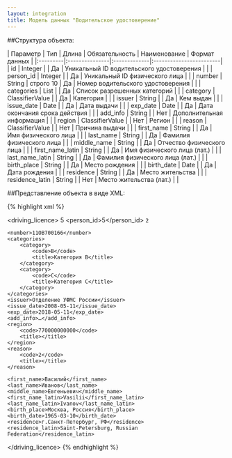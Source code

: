 ```yaml
---
layout: integration
title: Модель данных "Водительское удостоверение"
---
```


##Структура объекта:

| Параметр | Тип | Длина | Обязательность | Наименование | Формат данных |
|:---------|:---------------|:-------------|:------------------------|
| id | Integer | | Да | Уникальный ID водительского удостоверения | |
| person_id | Integer | | Да | Уникальный ID физического лица | |
| number | String | строго 10 | Да | Номер водительского удостоверения | |
| categories | List | | Да | Список разрешенных категорий | |
| category | ClassifierValue | | Да | Категория | |
| issuer | String | | Да | Кем выдан | |
| issue_date | Date | | Да | Дата выдачи | |
| exp_date | Date | | Да | Дата окончания срока действия | |
| add_info | String | | Нет | Дополнительная информация | |
| region | ClassifierValue | | Нет | Регион | |
| reason | ClassifierValue | | Нет | Причина выдачи | |
| first_name | String | | Да | Имя физического лица | |
| last_name | String | | Да | Фамилия физического лица | |
| middle_name | String | | Да | Отчество физического лица | |
| first_name_latin | String | | Да | Имя физического лица (лат.) | |
| last_name_latin | String | | Да | Фамилия физического лица (лат.) | |
| birth_place | String | | Да | Место рождения | |
| birth_date | Date | | Да | Дата рождения | |
| residence | String | | Да | Место жительства | |
| residence_latin | String | | Нет | Место жительства (лат.) | |


##Представление объекта в виде XML:

{% highlight xml %}
<!-- Водительское удостоверение -->
<driving_licence>
    <id>5</id>
    <person_id>5</person_id>
    <type>
        <code>2</code>
        <title></title>
    </type>

    <number>11ОВ700166</number>
    <categories>
        <category>
            <code>B</code>
            <title>Категория B</title>
        </category>
        <category>
            <code>С</code>
            <title>Категория С</title>
        </category>
    </categories>
    <issuer>Отделение УФМС России</issuer>
    <issue_date>2008-05-11</issue_date>
    <exp_date>2018-05-11</exp_date>
    <add_info>…</add_info>
    <region>
        <code>770000000000</code>
        <title></title>
    </region>
    <reason>
        <code>2</code>
        <title></title>
    </reason>

    <first_name>Василий</first_name>
    <last_name>Иванов</last_name>
    <middle_name>Евгеньевич</middle_name>
    <first_name_latin>Vasilii</first_name_latin>
    <last_name_latin>Ivanov</last_name_latin>
    <birth_place>Москва, Россия</birth_place>
    <birth_date>1965-03-10</birth_date>
    <residence>г.Санкт-Петербург, РФ</residence>
    <residence_latin>Saint-Petersburg, Russian Federation</residence_latin>
</driving_licence>
{% endhighlight %}
